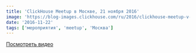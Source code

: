 ```yaml
---
title: 'ClickHouse Meetup в Москве, 21 ноября 2016'
image: 'https://blog-images.clickhouse.com/ru/2016/clickhouse-meetup-v-moskve-21-noyabrya-2016/main.jpg'
date: '2016-11-22'
tags: ['мероприятия', 'meetup', 'Москва']
---
```


[Посмотреть видео](https://events.yandex.ru/lib/talks/4351/)
